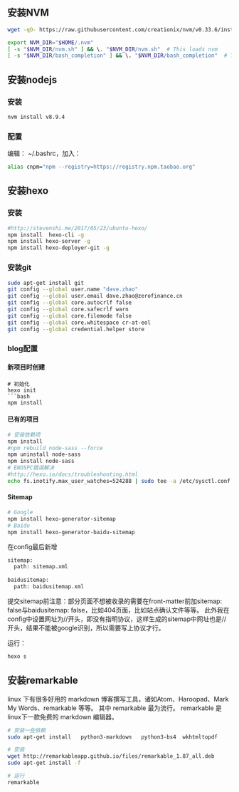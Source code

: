 ## 安装NVM

```bash
wget -qO- https://raw.githubusercontent.com/creationix/nvm/v0.33.6/install.sh | bash

export NVM_DIR="$HOME/.nvm"
[ -s "$NVM_DIR/nvm.sh" ] && \. "$NVM_DIR/nvm.sh"  # This loads nvm
[ -s "$NVM_DIR/bash_completion" ] && \. "$NVM_DIR/bash_completion"  # This loads nvm bash_completion
```

## 安装nodejs

### 安装
```bash
nvm install v8.9.4
```

### 配置
编辑： ~/.bashrc，加入：
```bash
alias cnpm="npm --registry=https://registry.npm.taobao.org"
```

## 安装hexo

### 安装

```bash
#http://stevenshi.me/2017/05/23/ubuntu-hexo/
npm install  hexo-cli -g
npm install hexo-server -g
npm install hexo-deployer-git -g
```

### 安装git
```bash
sudo apt-get install git
git config --global user.name "dave.zhao"
git config --global user.email dave.zhao@zerofinance.cn
git config --global core.autocrlf false
git config --global core.safecrlf warn
git config --global core.filemode false
git config --global core.whitespace cr-at-eol
git config --global credential.helper store
```

### blog配置

####  新项目时创建
```
# 初始化
hexo init 
```bash
npm install
```

#### 已有的项目

```bash
# 安装依赖项
npm install
#npm rebuild node-sass --force
npm uninstall node-sass
npm install node-sass
# ENOSPC错误解决
#http://hexo.io/docs/troubleshooting.html
echo fs.inotify.max_user_watches=524288 | sudo tee -a /etc/sysctl.conf && sudo sysctl -p
```

#### Sitemap

```bash
# Google 
npm install hexo-generator-sitemap
# Baidu
npm install hexo-generator-baidu-sitemap
```

在config最后新增

```xml
sitemap:
  path: sitemap.xml
  
baidusitemap:
  path: baidusitemap.xml
```

提交sitemap前注意：部分页面不想被收录的需要在front-matter前加sitemap: false与baidusitemap: false，比如404页面，比如站点确认文件等等。
此外我在config中设置网址为//开头，即没有指明协议，这样生成的sitemap中网址也是//开头，结果不能被google识别，所以需要写上协议才行。

运行：
```bash
hexo s
```

## 安装remarkable
linux 下有很多好用的 markdown 博客撰写工具，诸如Atom、Haroopad、Mark My Words、remarkable 等等。
其中 remarkable 最为流行。 remarkable 是linux下一款免费的 markdown 编辑器。

```bash
# 安装一些依赖
sudo apt-get install   python3-markdown   python3-bs4  wkhtmltopdf

# 安装
wget http://remarkableapp.github.io/files/remarkable_1.87_all.deb
sudo apt-get install -f

# 运行
remarkable
```

